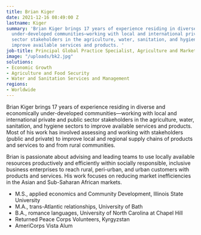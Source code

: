 ```yaml
---
title: Brian Kiger
date: 2021-12-16 08:49:00 Z
lastname: Kiger
summary: 'Brian Kiger brings 17 years of experience residing in diverse and economically
  under-developed communities—working with local and international private and public
  sector stakeholders in the agriculture, water, sanitation, and hygiene sectors to
  improve available services and products. '
job-title: Principal Global Practice Specialist, Agriculture and Market Systems
image: "/uploads/bk2.jpg"
solutions:
- Economic Growth
- Agriculture and Food Security
- Water and Sanitation Services and Management
regions:
- Worldwide
---
```


Brian Kiger brings 17 years of experience residing in diverse and economically under-developed communities—working with local and international private and public sector stakeholders in the agriculture, water, sanitation, and hygiene sectors to improve available services and products. Most of his work has involved assessing and working with stakeholders (public and private) to improve local and regional supply chains of products and services to and from rural communities. 

Brian is passionate about advising and leading teams to use locally available resources productively and efficiently within socially responsible, inclusive business enterprises to reach rural, peri-urban, and urban customers with products and services. His work focuses on reducing market inefficiencies in the Asian and Sub-Saharan African markets.

* M.S., applied economics and Community Development, Illinois State University
* M.A., trans-Atlantic relationships, University of Bath
* B.A., romance languages, University of North Carolina at Chapel Hill
* Returned Peace Corps Volunteers, Kyrgyzstan
* AmeriCorps Vista Alum